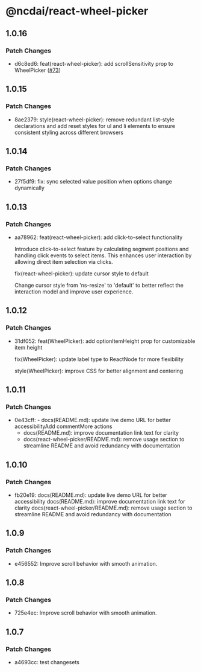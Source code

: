 # @ncdai/react-wheel-picker

## 1.0.16

### Patch Changes

- d6c8ed6: feat(react-wheel-picker): add scrollSensitivity prop to WheelPicker ([#73](https://github.com/ncdai/react-wheel-picker/issues/73))

## 1.0.15

### Patch Changes

- 8ae2379: style(react-wheel-picker): remove redundant list-style declarations and add reset styles for ul and li elements to ensure consistent styling across different browsers

## 1.0.14

### Patch Changes

- 27f5df9: fix: sync selected value position when options change dynamically

## 1.0.13

### Patch Changes

- aa78962: feat(react-wheel-picker): add click-to-select functionality

  Introduce click-to-select feature by calculating segment positions
  and handling click events to select items. This enhances user
  interaction by allowing direct item selection via clicks.

  fix(react-wheel-picker): update cursor style to default

  Change cursor style from 'ns-resize' to 'default' to better reflect
  the interaction model and improve user experience.

## 1.0.12

### Patch Changes

- 31df052: feat(WheelPicker): add optionItemHeight prop for customizable item height

  fix(WheelPicker): update label type to ReactNode for more flexibility

  style(WheelPicker): improve CSS for better alignment and centering

## 1.0.11

### Patch Changes

- 0e43cff: - docs(README.md): update live demo URL for better accessibilityAdd commentMore actions
  - docs(README.md): improve documentation link text for clarity
  - docs(react-wheel-picker/README.md): remove usage section to streamline README and avoid redundancy with documentation

## 1.0.10

### Patch Changes

- fb20e19: docs(README.md): update live demo URL for better accessibility
  docs(README.md): improve documentation link text for clarity
  docs(react-wheel-picker/README.md): remove usage section to streamline README and avoid redundancy with documentation

## 1.0.9

### Patch Changes

- e456552: Improve scroll behavior with smooth animation.

## 1.0.8

### Patch Changes

- 725e4ec: Improve scroll behavior with smooth animation.

## 1.0.7

### Patch Changes

- a4693cc: test changesets
